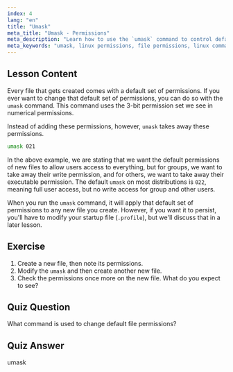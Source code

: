 ```yaml
---
index: 4
lang: "en"
title: "Umask"
meta_title: "Umask - Permissions"
meta_description: "Learn how to use the `umask` command to control default file permissions in Linux. Understand numerical permissions and manage new file access easily."
meta_keywords: "umask, linux permissions, file permissions, linux commands, beginner linux, linux tutorial, default permissions"
---
```


## Lesson Content

Every file that gets created comes with a default set of permissions. If you ever want to change that default set of permissions, you can do so with the `umask` command. This command uses the 3-bit permission set we see in numerical permissions.

Instead of adding these permissions, however, `umask` takes away these permissions.

```bash
umask 021
```

In the above example, we are stating that we want the default permissions of new files to allow users access to everything, but for groups, we want to take away their write permission, and for others, we want to take away their executable permission. The default `umask` on most distributions is `022`, meaning full user access, but no write access for group and other users.

When you run the `umask` command, it will apply that default set of permissions to any new file you create. However, if you want it to persist, you'll have to modify your startup file (`.profile`), but we'll discuss that in a later lesson.

## Exercise

1. Create a new file, then note its permissions.
2. Modify the `umask` and then create another new file.
3. Check the permissions once more on the new file. What do you expect to see?

## Quiz Question

What command is used to change default file permissions?

## Quiz Answer

umask
